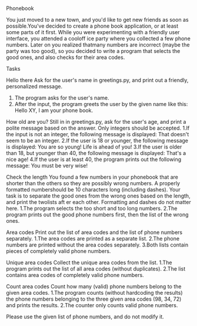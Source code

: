 <br>Phonebook</br>

You just moved to a new town, and you'd like to get new friends as soon as possible.You've decided to create a phone book application, or at least some parts of it first.
While you were experimenting with a friendly user interface, you attended a cooloff ice party where you collected a few phone numbers. Later on you realized thatmany numbers are incorrect (maybe the party was too good), so you decided to write a program that selects the
good ones, and also checks for their area codes.

Tasks

Hello there
Ask for the user's name in greetings.py, and print out a friendly, personalized message.
1. The program asks for the user's name.
2. After the input, the program greets the user by the given name like this:
Hello XY, I am your phone book.

How old are you?
Still in in greetings.py, ask for the user's age, and print a polite message based on the answer. Only integers should be accepted.
1.If the input is not an integer, the following message is displayed:
That doesn't seem to be an integer.
2.If the user is 18 or younger, the following message is displayed:
You are so young! Life is ahead of you!
3.If the user is older than 18, but younger than 40, the following message is displayed:
That's a nice age!
4.If the user is at least 40, the program prints out the following message:
You must be very wise!

Check the length
You found a few numbers in your phonebook that are shorter than the others so they are possibly wrong numbers. A properly formatted numbershould be 10 characters long (including dashes). Your task is to separate the good ones from the wrong ones based on the length, and print the twolists aft er each other. Formatting and dashes do not matter here.
1.The program selects the too short and too long numbers.
2.The program prints out the good phone numbers first, then the list of the wrong ones.

Area codes
Print out the list of area codes and the list of phone numbers separately.
1.The area codes are printed as a separate list.
2.The phone numbers are printed without the area codes separately.
3.Both lists contain pieces of completely valid phone numbers.

Unique area codes
Collect the unique area codes from the list.
1.The program prints out the list of all area codes (without duplicates).
2.The list contains area codes of completely valid phone numbers.

Count area codes
Count how many (valid) phone numbers belong to the given area codes.
1.The program counts (without hardcoding the results) the phone numbers belonging to the three given area codes (98, 34, 72) and prints the results.
2.The counter only counts valid phone numbers.

Please use the given list of phone numbers, and do not modify it.
